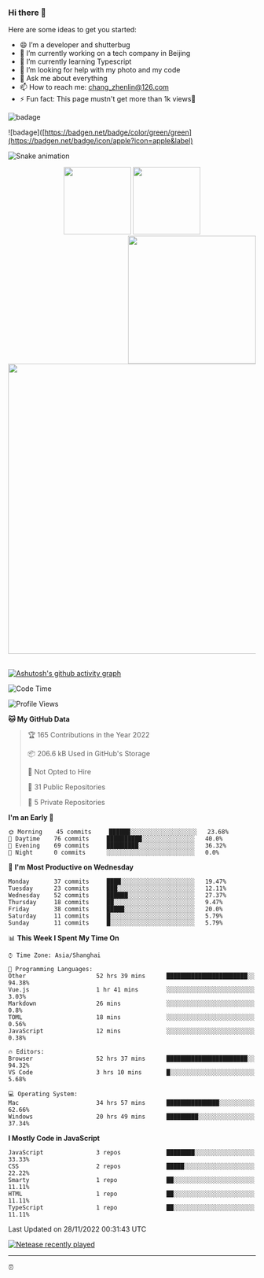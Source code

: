 
### Hi there 👋


Here are some ideas to get you started:

- 😄 I’m a developer and shutterbug
- 🔭 I’m currently working on a tech company in Beijing
- 🌱 I’m currently learning Typescript
- 🤔 I’m looking for help with my photo and my code
- 💬 Ask me about everything
- 📫 How to reach me: chang_zhenlin@126.com
- ⚡ Fun fact: This page mustn't get more than 1k views🤣

![badage](https://badgen.net/badge/color/green/green)

![badage]([https://badgen.net/badge/color/green/green](https://badgen.net/badge/icon/apple?icon=apple&label)

![Snake animation](https://github.com/changzhenlin/changzhenlin/blob/output/github-contribution-grid-snake.svg)

<!-- GitHub数据统计 -->
<div align="center">
  <img height="137px" src="https://github-readme-stats.vercel.app/api?username=changzhenlin&hide_title=true&hide_border=true&show_icons=trueline_height=21&text_color=000&icon_color=000&theme=graywhite" />
  <img height="137px" src="https://github-readme-stats.vercel.app/api/top-langs/?username=changzhenlin&hide_title=true&hide_border=true&layout=compact&langs_count=6&text_color=000&icon_color=fff&theme=graywhite" />
</div>

<!-- 连续提交代码天数记录 -->
<div align="center">
  <img style="float:right" width="260" src="https://media.giphy.com/media/G90BPjJbzidJIbVs54/giphy.gif" />
  <img width="590" src="https://github-readme-streak-stats.herokuapp.com/?user=changzhenlin&hide_border=true" />
</div>
<br>

[![Ashutosh's github activity graph](https://activity-graph.herokuapp.com/graph?username=changzhenlin&theme=dracula)](https://github.com/ashutosh00710/github-readme-activity-graph)


<!--START_SECTION:waka-->
![Code Time](http://img.shields.io/badge/Code%20Time-2%2C235%20hrs%2046%20mins-blue)

![Profile Views](http://img.shields.io/badge/Profile%20Views-713-blue)

**🐱 My GitHub Data** 

> 🏆 165 Contributions in the Year 2022
 > 
> 📦 206.6 kB Used in GitHub's Storage 
 > 
> 🚫 Not Opted to Hire
 > 
> 📜 31 Public Repositories 
 > 
> 🔑 5 Private Repositories  
 > 
**I'm an Early 🐤** 

```text
🌞 Morning    45 commits     ██████░░░░░░░░░░░░░░░░░░░   23.68% 
🌆 Daytime    76 commits     ██████████░░░░░░░░░░░░░░░   40.0% 
🌃 Evening    69 commits     █████████░░░░░░░░░░░░░░░░   36.32% 
🌙 Night      0 commits      ░░░░░░░░░░░░░░░░░░░░░░░░░   0.0%

```
📅 **I'm Most Productive on Wednesday** 

```text
Monday       37 commits     ████░░░░░░░░░░░░░░░░░░░░░   19.47% 
Tuesday      23 commits     ███░░░░░░░░░░░░░░░░░░░░░░   12.11% 
Wednesday    52 commits     ██████░░░░░░░░░░░░░░░░░░░   27.37% 
Thursday     18 commits     ██░░░░░░░░░░░░░░░░░░░░░░░   9.47% 
Friday       38 commits     █████░░░░░░░░░░░░░░░░░░░░   20.0% 
Saturday     11 commits     █░░░░░░░░░░░░░░░░░░░░░░░░   5.79% 
Sunday       11 commits     █░░░░░░░░░░░░░░░░░░░░░░░░   5.79%

```


📊 **This Week I Spent My Time On** 

```text
⌚︎ Time Zone: Asia/Shanghai

💬 Programming Languages: 
Other                    52 hrs 39 mins      ███████████████████████░░   94.38% 
Vue.js                   1 hr 41 mins        ░░░░░░░░░░░░░░░░░░░░░░░░░   3.03% 
Markdown                 26 mins             ░░░░░░░░░░░░░░░░░░░░░░░░░   0.8% 
TOML                     18 mins             ░░░░░░░░░░░░░░░░░░░░░░░░░   0.56% 
JavaScript               12 mins             ░░░░░░░░░░░░░░░░░░░░░░░░░   0.38%

🔥 Editors: 
Browser                  52 hrs 37 mins      ███████████████████████░░   94.32% 
VS Code                  3 hrs 10 mins       █░░░░░░░░░░░░░░░░░░░░░░░░   5.68%

💻 Operating System: 
Mac                      34 hrs 57 mins      ███████████████░░░░░░░░░░   62.66% 
Windows                  20 hrs 49 mins      █████████░░░░░░░░░░░░░░░░   37.34%

```

**I Mostly Code in JavaScript** 

```text
JavaScript               3 repos             ████████░░░░░░░░░░░░░░░░░   33.33% 
CSS                      2 repos             █████░░░░░░░░░░░░░░░░░░░░   22.22% 
Smarty                   1 repo              ██░░░░░░░░░░░░░░░░░░░░░░░   11.11% 
HTML                     1 repo              ██░░░░░░░░░░░░░░░░░░░░░░░   11.11% 
TypeScript               1 repo              ██░░░░░░░░░░░░░░░░░░░░░░░   11.11%

```



 Last Updated on 28/11/2022 00:31:43 UTC
<!--END_SECTION:waka-->

[![Netease recently played](https://netease-recent-profile.vercel.app/?id=437226058&type=1&width=850&show_percent=1&title=最近播放前三名&number=3)](https://netease-recent-profile.vercel.app/?id=437226058&type=1&width=850&show_percent=1&title=最近播放前三名&number=3)

---

⏰

